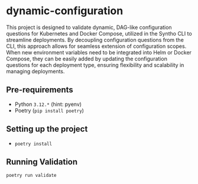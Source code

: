 # dynamic-configuration

This project is designed to validate dynamic, DAG-like configuration questions for Kubernetes and Docker Compose, utilized in the Syntho CLI to streamline deployments. By decoupling configuration questions from the CLI, this approach allows for seamless extension of configuration scopes. When new environment variables need to be integrated into Helm or Docker Compose, they can be easily added by updating the configuration questions for each deployment type, ensuring flexibility and scalability in managing deployments.

## Pre-requirements

- Python `3.12.*` (hint: pyenv)
- Poetry (`pip install poetry`)

## Setting up the project

- `poetry install`

## Running Validation

```
poetry run validate
```
